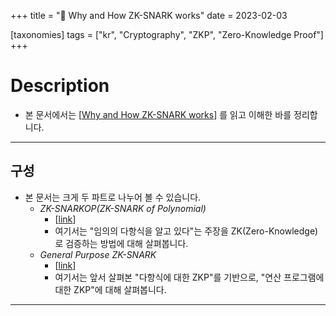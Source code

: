 +++
title = "📌 Why and How ZK-SNARK works"
date = 2023-02-03

[taxonomies]
tags = ["kr", "Cryptography", "ZKP", "Zero-Knowledge Proof"]
+++

# Description
- 본 문서에서는 [[Why and How ZK-SNARK works](https://arxiv.org/abs/1906.07221)] 를 읽고 이해한 바를 정리합니다.
---
## 구성
- 본 문서는 크게 두 파트로 나누어 볼 수 있습니다.
  - *ZK-SNARKOP(ZK-SNARK of Polynomial)*
    - [[link](http://https://c0np4nn4.github.io/ZKP/Papers/Why_and_How_ZK_SNARK_works/ch1/)]
    - 여기서는 "임의의 다항식을 알고 있다"는 주장을 ZK(Zero-Knowledge)로 검증하는 방법에 대해 살펴봅니다.
  - *General Purpose ZK-SNARK*
    - [[link](http://https://c0np4nn4.github.io/ZKP/Papers/Why_and_How_ZK_SNARK_works/ch2/)]
    - 여기서는 앞서 살펴본 "다항식에 대한 ZKP"를 기반으로, "연산 프로그램에 대한 ZKP"에 대해 살펴봅니다.
---
